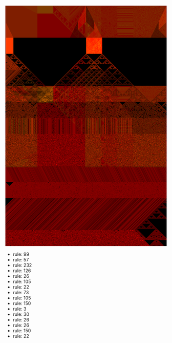 ![photo](./output.png) 
 * rule: 99
* rule: 57
* rule: 232
* rule: 126
* rule: 26
* rule: 105
* rule: 22
* rule: 73
* rule: 105
* rule: 150
* rule: 3
* rule: 30
* rule: 26
* rule: 26
* rule: 150
* rule: 22
